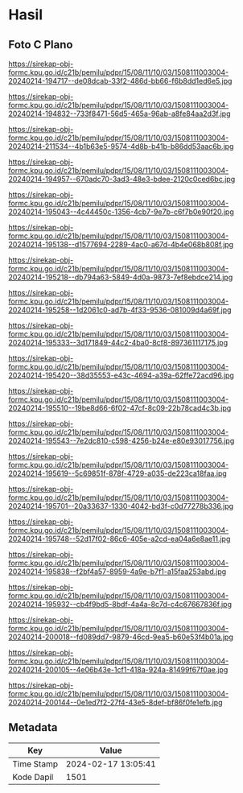 # Hasil

## Foto C Plano

https://sirekap-obj-formc.kpu.go.id/c21b/pemilu/pdpr/15/08/11/10/03/1508111003004-20240214-194717--de08dcab-33f2-486d-bb66-f6b8dd1ed6e5.jpg

https://sirekap-obj-formc.kpu.go.id/c21b/pemilu/pdpr/15/08/11/10/03/1508111003004-20240214-194832--733f8471-56d5-465a-96ab-a8fe84aa2d3f.jpg

https://sirekap-obj-formc.kpu.go.id/c21b/pemilu/pdpr/15/08/11/10/03/1508111003004-20240214-211534--4b1b63e5-9574-4d8b-b41b-b86dd53aac6b.jpg

https://sirekap-obj-formc.kpu.go.id/c21b/pemilu/pdpr/15/08/11/10/03/1508111003004-20240214-194957--670adc70-3ad3-48e3-bdee-2120c0ced6bc.jpg

https://sirekap-obj-formc.kpu.go.id/c21b/pemilu/pdpr/15/08/11/10/03/1508111003004-20240214-195043--4c44450c-1356-4cb7-9e7b-c6f7b0e90f20.jpg

https://sirekap-obj-formc.kpu.go.id/c21b/pemilu/pdpr/15/08/11/10/03/1508111003004-20240214-195138--d1577694-2289-4ac0-a67d-4b4e068b808f.jpg

https://sirekap-obj-formc.kpu.go.id/c21b/pemilu/pdpr/15/08/11/10/03/1508111003004-20240214-195218--db794a63-5849-4d0a-9873-7ef8ebdce214.jpg

https://sirekap-obj-formc.kpu.go.id/c21b/pemilu/pdpr/15/08/11/10/03/1508111003004-20240214-195258--1d2061c0-ad7b-4f33-9536-081009d4a69f.jpg

https://sirekap-obj-formc.kpu.go.id/c21b/pemilu/pdpr/15/08/11/10/03/1508111003004-20240214-195333--3d171849-44c2-4ba0-8cf8-897361117175.jpg

https://sirekap-obj-formc.kpu.go.id/c21b/pemilu/pdpr/15/08/11/10/03/1508111003004-20240214-195420--38d35553-e43c-4694-a39a-62ffe72acd96.jpg

https://sirekap-obj-formc.kpu.go.id/c21b/pemilu/pdpr/15/08/11/10/03/1508111003004-20240214-195510--19be8d66-6f02-47cf-8c09-22b78cad4c3b.jpg

https://sirekap-obj-formc.kpu.go.id/c21b/pemilu/pdpr/15/08/11/10/03/1508111003004-20240214-195543--7e2dc810-c598-4256-b24e-e80e93017756.jpg

https://sirekap-obj-formc.kpu.go.id/c21b/pemilu/pdpr/15/08/11/10/03/1508111003004-20240214-195619--5c69851f-878f-4729-a035-de223ca18faa.jpg

https://sirekap-obj-formc.kpu.go.id/c21b/pemilu/pdpr/15/08/11/10/03/1508111003004-20240214-195701--20a33637-1330-4042-bd3f-c0d77278b336.jpg

https://sirekap-obj-formc.kpu.go.id/c21b/pemilu/pdpr/15/08/11/10/03/1508111003004-20240214-195748--52d17f02-86c6-405e-a2cd-ea04a6e8ae11.jpg

https://sirekap-obj-formc.kpu.go.id/c21b/pemilu/pdpr/15/08/11/10/03/1508111003004-20240214-195838--f2bf4a57-8959-4a9e-b7f1-a15faa253abd.jpg

https://sirekap-obj-formc.kpu.go.id/c21b/pemilu/pdpr/15/08/11/10/03/1508111003004-20240214-195932--cb4f9bd5-8bdf-4a4a-8c7d-c4c67667836f.jpg

https://sirekap-obj-formc.kpu.go.id/c21b/pemilu/pdpr/15/08/11/10/03/1508111003004-20240214-200018--fd089dd7-9879-46cd-9ea5-b60e53f4b01a.jpg

https://sirekap-obj-formc.kpu.go.id/c21b/pemilu/pdpr/15/08/11/10/03/1508111003004-20240214-200105--4e06b43e-1cf1-418a-924a-81499f67f0ae.jpg

https://sirekap-obj-formc.kpu.go.id/c21b/pemilu/pdpr/15/08/11/10/03/1508111003004-20240214-200144--0e1ed7f2-27f4-43e5-8def-bf86f0fe1efb.jpg


## Metadata

| Key        | Value               |
| ---------- | ------------------- |
| Time Stamp | 2024-02-17 13:05:41 |
| Kode Dapil | 1501                |



